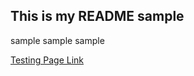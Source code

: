 ## This is my README sample

sample
sample
sample

[Testing Page Link](https://jvu11.github.io/Vu_Jonathan_ART2210/TestCoding/Portriat.html)

